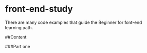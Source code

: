 # front-end-study
There are many code examples that guide the Beginner for font-end learning path. 

##Content

###Part one

